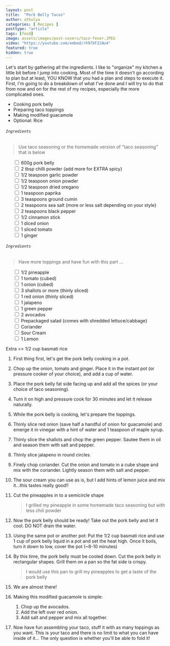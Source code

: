 ```yaml
---
layout: post
title:  "Pork Belly Tacos"
author: athulya
categories: [ Recipes ]
posttype: "article"
tags: [food]
image: assets/images/post-covers/taco-fever.JPEG
video: "https://youtube.com/embed/rh97XFZiNu4"
featured: true
hidden: true
---
```

Let's start by gathering all the ingredients. I like to "organize" my kitchen a little bit before I jump into cooking. Most of the time it doesn't go according to plan but at least, YOU KNOW that you had a plan and steps to execute it. First, I'm going to do a breakdown of what I've done and I will try to do that from now and on for the rest of my recipes, especially the more complicated ones.

- Cooking pork belly
- Preparing taco toppings
- Making modified guacamole
- Optional: Rice

###### `Ingredients` <Pork Belly and Seasoning>

> Use taco seasoning or the homemade version of "taco seasoning" that is below

<ul>
<input type="checkbox" class="task-list-item-checkbox"> 600g pork belly
<br>
<input type="checkbox"  class="task-list-item-checkbox"> 2 tbsp chilli powder {add more for EXTRA spicy}
<br>
<input type="checkbox"  class="task-list-item-checkbox"> 1/2 teaspoon garlic powder
<br>
<input type="checkbox"  class="task-list-item-checkbox"> 1/2 teaspoon onion powder
<br>
<input type="checkbox"  class="task-list-item-checkbox"> 1/2 teaspoon dried oregano
<br>
<input type="checkbox"  class="task-list-item-checkbox"> 1 teaspoon paprika
<br>
<input type="checkbox"  class="task-list-item-checkbox"> 3 teaspoons ground cumin
<br>
<input type="checkbox"  class="task-list-item-checkbox"> 2 teaspoons sea salt {more or less salt depending on your style}
<br>
<input type="checkbox"  class="task-list-item-checkbox"> 2 teaspoons black pepper
<br>
<input type="checkbox"  class="task-list-item-checkbox"> 1/2 cinnamon stick
<br>
<input type="checkbox"  class="task-list-item-checkbox"> 1 diced onion
<br>
<input type="checkbox"  class="task-list-item-checkbox"> 1 sliced tomato
<br>
<input type="checkbox"  class="task-list-item-checkbox"> 1 ginger
</ul>

###### `Ingredients` <Taco Toppings>

> Have more toppings and have fun with this part ...

<ul>
<input type="checkbox" class="task-list-item-checkbox"> 1/2 pineapple
<br>
<input type="checkbox"  class="task-list-item-checkbox"> 1 tomato (cubed)
<br>
<input type="checkbox"  class="task-list-item-checkbox"> 1 onion (cubed)
<br>
<input type="checkbox"  class="task-list-item-checkbox"> 3 shallots or more (thinly sliced)
<br>
<input type="checkbox"  class="task-list-item-checkbox"> 1 red onion (thinly sliced)
<br>
<input type="checkbox"  class="task-list-item-checkbox"> 1 jalapeno
<br>
<input type="checkbox"  class="task-list-item-checkbox"> 1 green pepper
<br>
<input type="checkbox"  class="task-list-item-checkbox"> 2 avocados
<br>
<input type="checkbox"  class="task-list-item-checkbox"> Prepackaged salad {comes with shredded lettuce/cabbage}
<br>
<input type="checkbox"  class="task-list-item-checkbox"> Coriander
<br>
<input type="checkbox"  class="task-list-item-checkbox"> Sour Cream
<br>
<input type="checkbox"  class="task-list-item-checkbox"> 1 Lemon
</ul>

Extra >> 1/2 cup basmati rice

1. First thing first, let's get the pork belly cooking in a pot.

2. Chop up the onion, tomato and ginger. Place it in the instant pot (or pressure cooker of your choice), and add a cup of water.

3. Place the pork belly fat side facing up and add all the spices (or your choice of taco seasoning).

4. Turn it on high and pressure cook for 30 minutes and let it release naturally.

5. While the pork belly is cooking, let's prepare the toppings.

6. Thinly slice red onion (save half a handful of onion for guacamole) and emerge it in vinegar with a hint of water and 1 teaspoon of maple syrup.

7. Thinly slice the shallots and chop the green pepper. Sautee them in oil and season them with salt and pepper.

8. Thinly slice jalapeno in round circles.

9. Finely chop coriander. Cut the onion and tomato in a cube shape and mix with the coriander. Lightly season them with salt and pepper.

10. The sour cream you can use as is, but I add hints of lemon juice and mix it...this tastes really good!!

11. Cut the pineapples in to a semicircle shape

    > I grilled my pineapple in some homemade taco seasoning but with less chili powder

12. Now the pork belly should be ready! Take out the pork belly and let it cool. DO NOT drain the water.

13. Using the same pot or another pot: Put the 1/2 cup basmati rice and use 1 cup of pork belly liquid in a pot and set the heat high. Once it boils, turn it down to low, cover the pot (~8-10 minutes)

14. By this time, the pork belly must be cooled down. Cut the pork belly in rectangular shapes. Grill them on a pan so the fat side is crispy.

    > I would use this pan to grill my pineapples to get a taste of the pork belly

15. We are almost there!

16. Making this modified guacamole is simple:
    1. Chop up the avocados.
    2. Add the left over red onion.
    3. Add salt and pepper and mix all together.
17. Now have fun assembling your taco, stuff it with as many toppings as you want. This is your taco and there is no limit to what you can have inside of it... The only question is whether you'll be able to fold it!